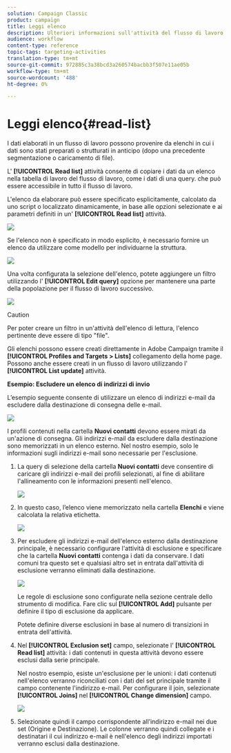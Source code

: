 ```yaml
---
solution: Campaign Classic
product: campaign
title: Leggi elenco
description: Ulteriori informazioni sull'attività del flusso di lavoro Leggi elenco
audience: workflow
content-type: reference
topic-tags: targeting-activities
translation-type: tm+mt
source-git-commit: 972885c3a38bcd3a260574bacbb3f507e11ae05b
workflow-type: tm+mt
source-wordcount: '488'
ht-degree: 0%

---
```



# Leggi elenco{#read-list}

I dati elaborati in un flusso di lavoro possono provenire da elenchi in cui i dati sono stati preparati o strutturati in anticipo (dopo una precedente segmentazione o caricamento di file).

L&#39; **[!UICONTROL Read list]** attività consente di copiare i dati da un elenco nella tabella di lavoro del flusso di lavoro, come i dati di una query. che può essere accessibile in tutto il flusso di lavoro.

L&#39;elenco da elaborare può essere specificato esplicitamente, calcolato da uno script o localizzato dinamicamente, in base alle opzioni selezionate e ai parametri definiti in un&#39; **[!UICONTROL Read list]** attività.

![](assets/list_edit_select_option_01.png)

Se l&#39;elenco non è specificato in modo esplicito, è necessario fornire un elenco da utilizzare come modello per individuarne la struttura.

![](assets/s_advuser_list_template_select.png)

Una volta configurata la selezione dell&#39;elenco, potete aggiungere un filtro utilizzando l&#39; **[!UICONTROL Edit query]** opzione per mantenere una parte della popolazione per il flusso di lavoro successivo.

![](assets/wf_readlist_1.png)

>[!CAUTION]
>
>Per poter creare un filtro in un&#39;attività dell&#39;elenco di lettura, l&#39;elenco pertinente deve essere di tipo &quot;file&quot;.

Gli elenchi possono essere creati direttamente in  Adobe Campaign tramite il **[!UICONTROL Profiles and Targets > Lists]** collegamento della home page. Possono anche essere creati in un flusso di lavoro utilizzando l&#39; **[!UICONTROL List update]** attività.

**Esempio: Escludere un elenco di indirizzi di invio**

L’esempio seguente consente di utilizzare un elenco di indirizzi e-mail da escludere dalla destinazione di consegna delle e-mail.

![](assets/s_advuser_list_read_sample_1.png)

I profili contenuti nella cartella **Nuovi contatti** devono essere mirati da un&#39;azione di consegna. Gli indirizzi e-mail da escludere dalla destinazione sono memorizzati in un elenco esterno. Nel nostro esempio, solo le informazioni sugli indirizzi e-mail sono necessarie per l&#39;esclusione.

1. La query di selezione della cartella **Nuovi contatti** deve consentire di caricare gli indirizzi e-mail dei profili selezionati, al fine di abilitare l&#39;allineamento con le informazioni presenti nell&#39;elenco.

   ![](assets/s_advuser_list_read_sample_0.png)

1. In questo caso, l’elenco viene memorizzato nella cartella **Elenchi** e viene calcolata la relativa etichetta.

   ![](assets/s_advuser_list_read_sample_2.png)

1. Per escludere gli indirizzi e-mail dell&#39;elenco esterno dalla destinazione principale, è necessario configurare l&#39;attività di esclusione e specificare che la cartella **Nuovi contatti** contenga i dati da conservare. I dati comuni tra questo set e qualsiasi altro set in entrata dall&#39;attività di esclusione verranno eliminati dalla destinazione.

   ![](assets/s_advuser_list_read_sample_3.png)

   Le regole di esclusione sono configurate nella sezione centrale dello strumento di modifica. Fare clic sul **[!UICONTROL Add]** pulsante per definire il tipo di esclusione da applicare.

   Potete definire diverse esclusioni in base al numero di transizioni in entrata dell&#39;attività.

1. Nel **[!UICONTROL Exclusion set]** campo, selezionate l&#39; **[!UICONTROL Read list]** attività: i dati contenuti in questa attività devono essere esclusi dalla serie principale.

   Nel nostro esempio, esiste un&#39;esclusione per le unioni: i dati contenuti nell&#39;elenco verranno riconciliati con i dati del set principale tramite il campo contenente l&#39;indirizzo e-mail. Per configurare il join, selezionate **[!UICONTROL Joins]** nel **[!UICONTROL Change dimension]** campo.

   ![](assets/s_advuser_list_read_sample_4.png)

1. Selezionate quindi il campo corrispondente all’indirizzo e-mail nei due set (Origine e Destinazione). Le colonne verranno quindi collegate e i destinatari il cui indirizzo e-mail è nell&#39;elenco degli indirizzi importati verranno esclusi dalla destinazione.

